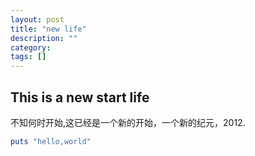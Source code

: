 ```yaml
---
layout: post
title: "new life"
description: ""
category:
tags: []
---
```

## This is a new start life
不知何时开始,这已经是一个新的开始，一个新的纪元，2012.</br>
```ruby
puts "hello,world"
```
